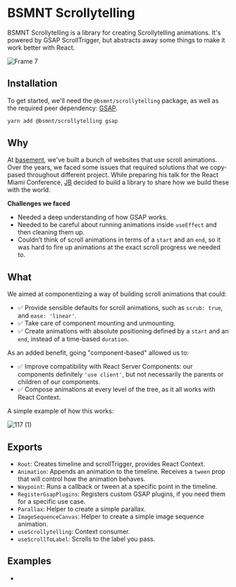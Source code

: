 # BSMNT Scrollytelling

BSMNT Scrollytelling is a library for creating Scrollytelling animations. It's powered by GSAP ScrollTrigger, but abstracts away some things to make it work better with React.

![Frame 7](https://user-images.githubusercontent.com/40034115/233121992-12eb2448-4f62-4cba-b9a3-c0d3e9233aa7.jpg)

## Installation

To get started, we'll need the `@bsmnt/scrollytelling` package, as well as the required peer dependency: [GSAP](https://greensock.com/docs/).

```zsh
yarn add @bsmnt/scrollytelling gsap
```

## Why

At [basement](https://basement.studio/), we've built a bunch of websites that use scroll animations. Over the years, we faced some issues that required solutions that we copy-pased throughout different project. While preparing his talk for the React Miami Conference, [JB](https://twitter.com/julianbenegas8) decided to build a library to share how we build these with the world.

**Challenges we faced**

- Needed a deep understanding of how GSAP works.
- Needed to be careful about running animations inside `useEffect` and then cleaning them up.
- Couldn’t think of scroll animations in terms of a `start` and an `end`, so it was hard to fire up animations at the exact scroll progress we needed to.

## What

We aimed at componentizing a way of building scroll animations that could:

- ✅ Provide sensible defaults for scroll animations, such as `scrub: true`, and `ease: 'linear'`.
- ✅ Take care of component mounting and unmounting.
- ✅ Create animations with absolute positioning defined by a `start` and an `end`, instead of a time-based `duration`.

As an added benefit, going "component-based" allowed us to:

- ✅ Improve compatibility with React Server Components: our components definitely `'use client'`, but not necessarily the parents or children of our components.
- ✅ Compose animations at every level of the tree, as it all works with React Context.

A simple example of how this works:

![117 (1)](https://user-images.githubusercontent.com/40034115/233122199-a201e5a0-20d0-4538-a681-a7e9d6f539bb.png)

## Exports

- `Root`: Creates timeline and scrollTrigger, provides React Context.
- `Animation`: Appends an animation to the timeline. Receives a `tween` prop that will control how the animation behaves.
- `Waypoint`: Runs a callback or tween at a specific point in the timeline.
- `RegisterGsapPlugins`: Registers custom GSAP plugins, if you need them for a specific use case.
- `Parallax`: Helper to create a simple parallax.
- `ImageSequenceCanvas`: Helper to create a simple image sequence animation.
- `useScrollytelling`: Context consumer.
- `useScrollToLabel`: Scrolls to the label you pass.

## Examples

- 
